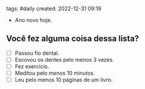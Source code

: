 tags: #daily
created: 2022-12-31 09:19

- Ano novo hoje.

## Você fez alguma coisa dessa lista?
- [ ] Passou fio dental.
- [ ] Escovou os dentes pelo menos 3 vezes.
- [ ] Fez exercício.
- [ ] Meditou pelo menos 10 minutos.
- [ ] Leu pelo menos 10 páginas de um livro.